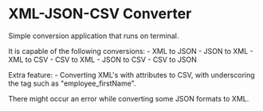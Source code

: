 # XML-JSON-CSV Converter
   Simple conversion application that runs on terminal.
   
   It is capable of the following conversions:
        - XML to JSON
        - JSON to XML
        - XML to CSV
        - CSV to XML
        - JSON to CSV
        - CSV to JSON
   
   Extra feature:
        - Converting XML's with attributes to CSV, with underscoring the tag such as "employee_firstName".

   There might occur an error while converting some JSON formats to XML.
